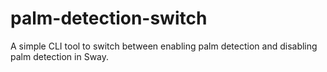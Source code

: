 # palm-detection-switch
A simple CLI tool to switch between enabling palm detection and disabling palm detection in Sway.
